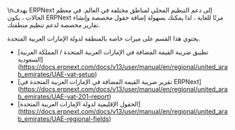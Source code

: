 \nيهدف ERPNext إلى دعم التنظيم المحلي لمناطق مختلفة في العالم. في معظم الحالات ، يكون ERPNext مرنًا للغاية ، لذا يمكنك بسهولة إضافة حقول مخصصة وإنشاء تقارير مخصصة لدعم تنظيم منطقتك.

يحتوي هذا القسم على ميزات خاصة بالمنطقة لدولة الإمارات العربية المتحدة.

* [تطبيق ضريبة القيمة المضافة في الإمارات العربية المتحدة / المملكة العربية السعودية] (https://docs.erpnext.com/docs/v13/user/manual/en/regional/united_arab_emirates/UAE-vat-setup)
* [تقرير ضريبة القيمة المضافة في الإمارات العربية المتحدة في ERPNext] (https://docs.erpnext.com/docs/v13/user/manual/en/regional/united_arab_emirates/UAE-vat-201-report)
* [الحقول الإقليمية لدولة الإمارات العربية المتحدة] (https://docs.erpnext.com/docs/v13/user/manual/en/regional/united_arab_emirates/UAE-regional-fields)